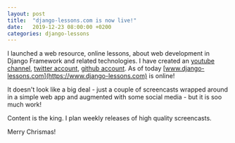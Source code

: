 ```yaml
---
layout: post
title:  "django-lessons.com is now live!"
date:   2019-12-23 08:00:00 +0200
categories: django-lessons
---
```


I launched a web resource, online lessons, about web development in Django Framework and related technologies. I have created an [youtube channel](https://www.youtube.com/channel/UC3YTUJaWjmCHll2O9w0CrJw), [twitter account](https://twitter.com/DjangoLessons), [github account](https://github.com/ciur). As of today [www.django-lessons.com](https://www.django-lessons.com) is online!


It doesn't look like a big deal - just a couple of screencasts wrapped around
in a simple web app and augmented with some social media - but it is soo much
work!

Content is the king. I plan weekly releases of high quality screencasts.

Merry Chrismas!
